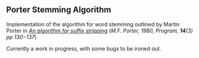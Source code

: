 ## Porter Stemming Algorithm

Implementation of the algorithm for word stemming outlined by Martin Porter in [*An algorithm for suffix stripping*](https://cl.lingfil.uu.se/~marie/undervisning/textanalys16/porter.pdf) (*M.F. Porter, 1980, Program, **14**(3) pp 130−137*)

Currently a work in progress, with some bugs to be ironed out.


